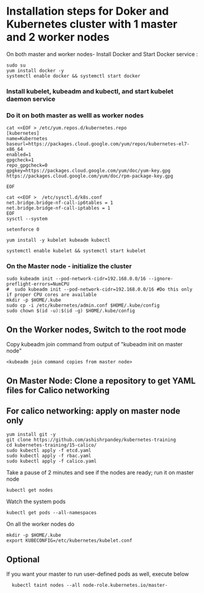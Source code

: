 
# Installation steps for Doker and Kubernetes cluster with 1 master and 2 worker nodes

On both master and worker nodes- Install Docker and Start Docker service :

    sudo su 
    yum install docker -y 
    systemctl enable docker && systemctl start docker

### Install kubelet, kubeadm and kubectl, and start kubelet daemon service
### Do it on both master as welll as worker nodes 

    cat <<EOF > /etc/yum.repos.d/kubernetes.repo
    [kubernetes]
    name=Kubernetes
    baseurl=https://packages.cloud.google.com/yum/repos/kubernetes-el7-x86_64
    enabled=1
    gpgcheck=1
    repo_gpgcheck=0
    gpgkey=https://packages.cloud.google.com/yum/doc/yum-key.gpg https://packages.cloud.google.com/yum/doc/rpm-package-key.gpg
   
    EOF

    cat <<EOF >  /etc/sysctl.d/k8s.conf
    net.bridge.bridge-nf-call-ip6tables = 1
    net.bridge.bridge-nf-call-iptables = 1
    EOF
    sysctl --system

    setenforce 0

    yum install -y kubelet kubeadm kubectl 

    systemctl enable kubelet && systemctl start kubelet

### On the Master node - initialize the cluster 

    sudo kubeadm init --pod-network-cidr=192.168.0.0/16 --ignore-preflight-errors=NumCPU
    #  sudo kubeadm init --pod-network-cidr=192.168.0.0/16 #Do this only if proper CPU cores are available
    mkdir -p $HOME/.kube
    sudo cp -i /etc/kubernetes/admin.conf $HOME/.kube/config
    sudo chown $(id -u):$(id -g) $HOME/.kube/config
    

## On the Worker nodes, Switch to the root mode
Copy kubeadm join command from output of "kubeadm init on master node" 
   
    <kubeadm join command copies from master node>

## On Master Node: Clone a repository to get YAML files for Calico networking
## For calico networking: apply on master node only

    yum install git -y
    git clone https://github.com/ashishrpandey/kubernetes-training
    cd kubernetes-training/15-calico/
    sudo kubectl apply -f etcd.yaml
    sudo kubectl apply -f rbac.yaml
    sudo kubectl apply -f calico.yaml
    

Take a pause of 2 minutes and see if the nodes are ready; run it on master node

    kubectl get nodes

Watch the system pods

    kubectl get pods --all-namespaces


On all the worker nodes do 

    mkdir -p $HOME/.kube
    export KUBECONFIG=/etc/kubernetes/kubelet.conf
    
## Optional 
If you want your master to run user-defined pods as well, execute below

      kubectl taint nodes --all node-role.kubernetes.io/master-
